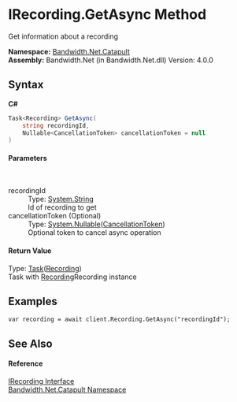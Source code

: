 ﻿# IRecording.GetAsync Method 
 

Get information about a recording

**Namespace:**&nbsp;<a href ="N_Bandwidth_Net_Catapult.md">Bandwidth.Net.Catapult</a><br />**Assembly:**&nbsp;Bandwidth.Net (in Bandwidth.Net.dll) Version: 4.0.0

## Syntax

**C#**<br />
``` C#
Task<Recording> GetAsync(
	string recordingId,
	Nullable<CancellationToken> cancellationToken = null
)
```


#### Parameters
&nbsp;<dl><dt>recordingId</dt><dd>Type: <a href="http://msdn2.microsoft.com/en-us/library/s1wwdcbf" target="_blank">System.String</a><br />Id of recording to get</dd><dt>cancellationToken (Optional)</dt><dd>Type: <a href="http://msdn2.microsoft.com/en-us/library/b3h38hb0" target="_blank">System.Nullable</a>(<a href="http://msdn2.microsoft.com/en-us/library/dd384802" target="_blank">CancellationToken</a>)<br />Optional token to cancel async operation</dd></dl>

#### Return Value
Type: <a href="http://msdn2.microsoft.com/en-us/library/dd321424" target="_blank">Task</a>(<a href ="T_Bandwidth_Net_Catapult_Recording.md">Recording</a>)<br />Task with <a href ="T_Bandwidth_Net_Catapult_Recording.md">Recording</a>Recording instance

## Examples

```
var recording = await client.Recording.GetAsync("recordingId");
```


## See Also


#### Reference
<a href ="T_Bandwidth_Net_Catapult_IRecording.md">IRecording Interface</a><br /><a href ="N_Bandwidth_Net_Catapult.md">Bandwidth.Net.Catapult Namespace</a><br />